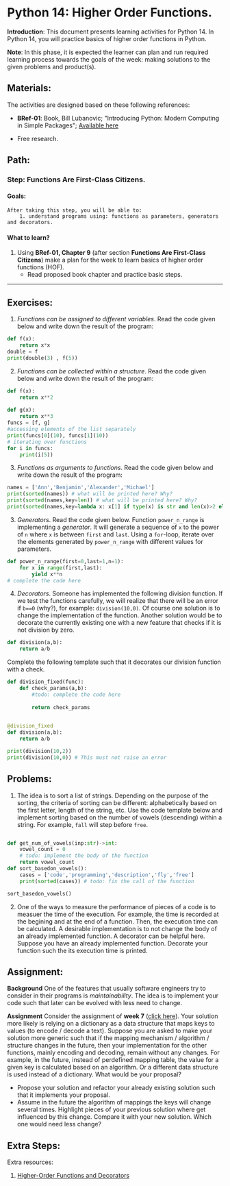 # Python 14: Higher Order Functions.

**Introduction**: This document presents learning activities for Python 14. In Python 14, you will practice basics of higher order functions in Python.

**Note**: In this phase, it is expected the learner can plan and run required learning process towards the goals of the week: making solutions to the given problems and product(s).

## Materials:

The activities are designed based on these following references:

- **BRef-01**: Book, Bill Lubanovic; "Introducing Python: Modern Computing in Simple Packages"; [Available here](https://www.oreilly.com/library/view/introducing-python-2nd/9781492051374/) 

- Free research.

## Path:

### Step: Functions Are First-Class Citizens.

#### Goals:

```
After taking this step, you will be able to:
	1. understand programs using: functions as parameters, generators and decorators.
```

#### What to learn?

1. Using **BRef-01, Chapter 9** (after section **Functions Are First-Class Citizens**) make a plan for the week to learn basics of higher order functions (HOF).
	- Read proposed book chapter and practice basic steps.

<hr>

## Exercises:

1. *Functions can be assigned to different variables*. Read the code given below and write down the result of the program:

```python
def f(x):
    return x*x
double = f
print(double(3) , f(5))

```
2. *Functions can be collected within a structure*. Read the code given below and write down the result of the program:
```python
def f(x):
    return x**2
    
def g(x):
    return x**3
funcs = [f, g]
#accessing elements of the list separately
print(funcs[0](10), funcs[1](10))
# iterating over functions
for i in funcs: 
    print(i(5))
```
3. *Functions as arguments to functions*. Read the code given below and write down the result of the program: 

```python
names = ['Ann','Benjamin','Alexander','Michael']
print(sorted(names)) # what will be printed here? Why?
print(sorted(names,key=len)) # what will be printed here? Why?
print(sorted(names,key=lambda x: x[1] if type(x) is str and len(x)>2 else None)) # what will be printed here? Why?
```

3. *Generators*. Read the code given below. Function `power_n_range` is implementing a *generator*. It will generate a sequence of `x` to the power of `n` where `x` is between `first` and `last`. Using a `for`-loop, iterate over the elements generated by `power_n_range` with different values for parameters.

```python
def power_n_range(first=0,last=1,n=1):
    for x in range(first,last):
        yield x**n
# complete the code here
```
4. *Decorators*. Someone has implemented the following division function. If we test the functions carefully, we will realize that there will be an error if `b==0` (why?), for example: `division(10,0)`. Of course one solution is to change the implementation of the function. Another solution would be to decorate the currently existing one with a new feature that checks if it is not division by zero. 

```python
def division(a,b):
    return a/b
```

Complete the following template such that it decorates our division function with a check.

```python
def division_fixed(func):
    def check_params(a,b):
        #todo: complete the code here
        
        return check_params

    
@division_fixed
def division(a,b):
    return a/b

print(division(10,2))
print(division(10,0)) # This must not raise an error
```


## Problems:

1. The idea is to sort a list of strings. Depending on the purpose of the sorting, the criteria of sorting can be different: alphabetically based on the first letter, length of the string, etc. Use the code template below and implement sorting based on the number of vowels (descending) within a string. For example, `fall` will step before `free`.

```python

def get_num_of_vowels(inp:str)->int:
    vowel_count = 0
    # todo: implement the body of the function
    return vowel_count
def sort_basedon_vowels():
    cases = ['code','programming','description','fly','free']
    print(sorted(cases)) # todo: fix the call of the function

sort_basedon_vowels()
```

2. One of the ways to measure the performance of pieces of a code is to measuer the time of the execution. For example, the time is recorded at the begining and at the end of a function. Then, the execution time can be calculated. A desirable implementation is to not change the body of an already implemented function. A decorator can be helpful here. Suppose you have an already implemented function. Decorate your function such the its execution time is printed.



## Assignment:

**Background** One of the features that usually software engineers try to consider in their programs is *maintainability*. The idea is to implement your code such that later can be evolved with less need to change. 

**Assignment** Consider the assignment of **week 7** ([click here](https://github.com/afshinamighi/Courses/blob/main/basecamp/week07/inf-bc-w07-python.md)). Your solution more likely is relying on a dictionary as a data structure that maps keys to values (to encode / decode a text). Suppose you are asked to make your solution more generic such that if the mapping mechanism / algorithm / structure changes in the future, then your implementation for the other functions, mainly encoding and decoding, remain without any changes. For example, in the future, instead of perdefined mapping table, the value for a given key is calculated based on an algorithm. Or a different data structure is used instead of a dictionary. What would be your proposal?

- Propose your solution and refactor your already existing solution such that it implements your proposal. 
- Assume in the future the algorithm of mappings the keys will change several times. Highlight pieces of your previous solution where get influenced by this change. Compare it with your new solution. Which one would need less change?

## Extra Steps:

Extra resources:

1. [Higher-Order Functions and Decorators](https://medium.com/python-supply/higher-order-functions-and-decorators-d6bb31a5c78d)


<!--
Take the function `power_n_range` from the previous exercise. We would like to decorate the function such that it provides better printing. For example, printing the sequence of `power_n_range(0,3,3)` will result as the following:
```
0^3 = 0
1^3 = 1
2^3 = 8
```
Make the given code complete and experiment with various values.

```python
def pretty_print(func):
#todo: implement the body of this function


#todo: put required syntactic sugar
def power_n_range(first=0,last=1,n=1):
    for x in range(first,last):
        yield x**n

#todo: implement a for-loop to iterate over generated sequence. Experiment with and without syntactic sugar.
```
-->
